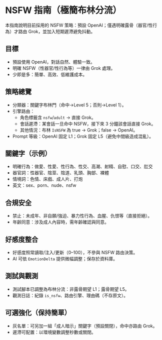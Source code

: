 # NSFW 指南（極簡布林分流）

本指南說明目前採用的 NSFW 策略：預設 OpenAI；僅遇明確露骨（器官/性行為）才路由 Grok，並加入短期遲滯避免抖動。

## 目標
- 預設使用 OpenAI，對話自然、體驗一致。
- 明確 NSFW（性器官/性行為等）一律由 Grok 處理。
- 少即是多：簡單、高效、低維護成本。

## 策略總覽
- 分類器：關鍵字布林門（命中→Level 5；否則→Level 1）。
- 引擎路由：
  - 角色標籤含 `nsfw`/`adult` → 直接 Grok。
  - 會話遲滯：某會話一旦命中 NSFW，接下來 3 分鐘該會話直接 Grok。
  - 其他情況：布林 `IsNSFW` 為 true → Grok；false → OpenAI。
- Prompt 等級：OpenAI 固定 L1；Grok 固定 L5（避免中間級造成混亂）。

## 關鍵字（示例）
- 明確行為：做愛、性愛、性行為、性交、高潮、射精、自慰、口交、肛交
- 器官詞：性器官、陰莖、陰道、乳頭、胸部、裸體
- 情境詞：色情、床戲、成人片、打炮
- 英文：sex、porn、nude、nsfw

## 合規安全
- 禁止：未成年、非自願/強迫、暴力性行為、血腥、仇恨等（直接拒絕）。
- 年齡同意：涉及成人內容時，需年齡確認與同意。

## 好感度整合
- 好感度照常讀取/注入/更新（0–100），不參與 NSFW 路由決策。
- AI 可依 `EmotionDelta` 提供微幅調整；保存於資料庫。

## 測試與觀測
- 測試腳本已調整為布林分流：非露骨期望 L1；露骨期望 L5。
- 觀測日誌：紀錄 `is_nsfw`、路由引擎、理由碼（不存原文）。

## 可選強化（保持簡單）
- 灰名單：可另加一組「成人暗示」關鍵字（預設關閉），命中亦路由 Grok。
- 遲滯可配置：以環境變數調整秒數或關閉。
